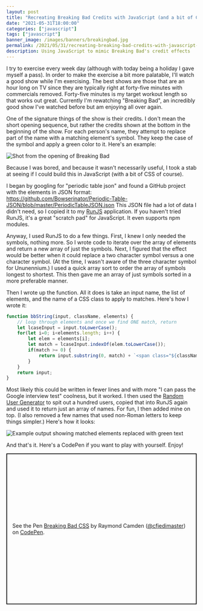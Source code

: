 ```yaml
---
layout: post
title: "Recreating Breaking Bad Credits with JavaScript (and a bit of CSS)"
date: "2021-05-31T18:00:00"
categories: ["javascript"]
tags: ["javascript"]
banner_image: /images/banners/breakingbad.jpg
permalink: /2021/05/31/recreating-breaking-bad-credits-with-javascript-and-a-bit-of-css
description: Using JavaScript to mimic Breaking Bad's credit effects
---
```


I try to exercise every week day (although with today being a holiday I gave myself a pass). In order to make the exercise a bit more palatable, I'll watch a good show while I'm exercising. The best shows are those that are an hour long on TV since they are typically right at forty-five minutes with commercials removed. Forty-five minutes is my target workout length so that works out great. Currently I'm rewatching "Breaking Bad", an incredibly good show I've watched before but am enjoying all over again. 

One of the signature things of the show is their credits. I don't mean the short opening sequence, but rather the credits shown at the bottom in the beginning of the show. For each person's name, they attempt to replace part of the name with a matching element's symbol. They keep the case of the symbol and apply a green color to it. Here's an example:

<p>
<img data-src="https://static.raymondcamden.com/images/2021/05/bbcredits.jpg" alt="Shot from the opening of Breaking Bad" class="lazyload imgborder imgcenter">
</p>

Because I was bored, and because it wasn't necessarily useful, I took a stab at seeing if I could build this in JavaScript (with a bit of CSS of course). 

I began by googling for "periodic table json" and found a GitHub project with the elements in JSON format: <https://github.com/Bowserinator/Periodic-Table-JSON/blob/master/PeriodicTableJSON.json> This JSON file had a lot of data I didn't need, so I copied it to my [RunJS](https://runjs.app/) application. If you haven't tried RunJS, it's a great "scratch pad" for JavaScript. It even supports npm modules. 

Anyway, I used RunJS to do a few things. First, I knew I only needed the symbols, nothing more. So I wrote code to iterate over the array of elements and return a new array of just the symbols. Next, I figured that the effect would be better when it could replace a two character symbol versus a one character symbol. (At the time, I wasn't aware of the three character symbol for Ununennium.) I used a quick array sort to order the array of symbols longest to shortest. This then gave me an array of just symbols sorted in a more preferable manner. 

Then I wrote up the function. All it does is take an input name, the list of elements, and the name of a CSS class to apply to matches. Here's how I wrote it:

```js
function bbString(input, className, elements) {
	// loop through elements and once we find ONE match, return
	let lcaseInput = input.toLowerCase();
	for(let i=0; i<elements.length; i++) {
		let elem = elements[i];
		let match = lcaseInput.indexOf(elem.toLowerCase());
		if(match >= 0) {
			return input.substring(0, match) + `<span class="${className}">` + elem + "</span>" + input.substring(match + elem.length);
		}
	}
	return input;
}
```

Most likely this could be written in fewer lines and with more "I can pass the Google interview test" coolness, but it worked. I then used the [Random User Generator](https://randomuser.me/) to spit out a hundred users, copied that into RunJS again and used it to return just an array of names. For fun, I then added mine on top. (I also removed a few names that used non-Roman letters to keep things simpler.) Here's how it looks:

<p>
<img data-src="https://static.raymondcamden.com/images/2021/05/bb2.jpg" alt="Example output showing matched elements replaced with green text" class="lazyload imgborder imgcenter">
</p>

And that's it. Here's a CodePen if you want to play with yourself. Enjoy!

<p class="codepen" data-height="400" data-theme-id="dark" data-default-tab="js,result" data-user="cfjedimaster" data-slug-hash="OJpxQvj" style="height: 400px; box-sizing: border-box; display: flex; align-items: center; justify-content: center; border: 2px solid; margin: 1em 0; padding: 1em;" data-pen-title="Breaking Bad CSS">
  <span>See the Pen <a href="https://codepen.io/cfjedimaster/pen/OJpxQvj">
  Breaking Bad CSS</a> by Raymond Camden (<a href="https://codepen.io/cfjedimaster">@cfjedimaster</a>)
  on <a href="https://codepen.io">CodePen</a>.</span>
</p>
<script async src="https://cpwebassets.codepen.io/assets/embed/ei.js"></script>